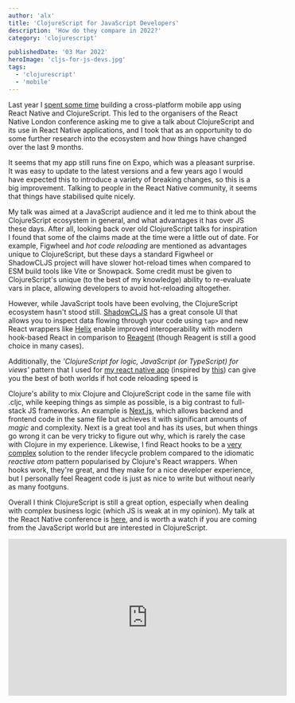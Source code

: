 ```yaml
---
author: 'alx'
title: 'ClojureScript for JavaScript Developers'
description: 'How do they compare in 2022?'
category: 'clojurescript'

publishedDate: '03 Mar 2022'
heroImage: 'cljs-for-js-devs.jpg'
tags:
  - 'clojurescript'
  - 'mobile'
---
```


Last year I [spent some
time](https://www.juxt.pro/blog/clojurescript-native-apps-2021) building
a cross-platform mobile app using React Native and ClojureScript. This
led to the organisers of the React Native London conference asking me to
give a talk about ClojureScript and its use in React Native
applications, and I took that as an opportunity to do some further
research into the ecosystem and how things have changed over the last 9
months.

It seems that my app still runs fine on Expo, which was a pleasant
surprise. It was easy to update to the latest versions and a few years
ago I would have expected this to introduce a variety of breaking
changes, so this is a big improvement. Talking to people in the React
Native community, it seems that things have stabilised quite nicely.

My talk was aimed at a JavaScript audience and it led me to think about
the ClojureScript ecosystem in general, and what advantages it has over
JS these days. After all, looking back over old ClojureScript talks for
inspiration I found that some of the claims made at the time were a
little out of date. For example, Figwheel and _hot code reloading_ are
mentioned as advantages unique to ClojureScript, but these days a
standard Figwheel or ShadowCLJS project will have slower hot-reload
times when compared to ESM build tools like Vite or Snowpack. Some
credit must be given to ClojureScript's unique (to the best of my
knowledge) ability to re-evaluate vars in place, allowing developers to
avoid hot-reloading altogether.

However, while JavaScript tools have been evolving, the ClojureScript
ecosystem hasn't stood still.
[ShadowCLJS](https://github.com/thheller/shadow-cljs) has a great
console UI that allows you to inspect data flowing through your code
using `tap>` and new React wrappers like
[Helix](https://github.com/lilactown/helix) enable improved
interoperability with modern hook-based React in comparison to
[Reagent](https://reagent-project.github.io/) (though Reagent is still a
good choice in many cases).

Additionally, the _'ClojureScript for logic, JavaScript (or TypeScript)
for views'_ pattern that I used for [my react native
app](https://www.juxt.pro/blog/clojurescript-native-apps-2021) (inspired
by
[this](https://vouch.io/developing-mobile-digital-key-applications-with-clojurescript/))
can give you the best of both worlds if hot code reloading speed is

Clojure's ability to mix Clojure and ClojureScript code in the same file
with .cljc, while keeping things as simple as possible, is a big
contrast to full-stack JS frameworks. An example is
[Next.js](https://nextjs.org/), which allows backend and frontend code
in the same file but achieves it with significant amounts of _magic_ and
complexity. Next is a great tool and has its uses, but when things go
wrong it can be very tricky to figure out why, which is rarely the case
with Clojure in my experience. Likewise, I find React hooks to be a
[very
complex](https://labs.factorialhr.com/posts/hooks-considered-harmful)
solution to the render lifecycle problem compared to the idiomatic
_reactive atom_ pattern popularised by Clojure's React wrappers. When
hooks work, they're great, and they make for a nice developer
experience, but I personally feel Reagent code is just as nice to write
but without nearly as many footguns.

Overall I think ClojureScript is still a great option, especially when
dealing with complex business logic (which JS is weak at in my opinion).
My talk at the React Native conference is
[here](https://youtu.be/mNq5RUc0sF4?t=1972), and is worth a watch if you
are coming from the JavaScript world but are interested in
ClojureScript.

<iframe width="560" height="315" src="https://www.youtube.com/embed/mNq5RUc0sF4?start=1972" title="YouTube video player" frameborder="0" allow="accelerometer; autoplay; clipboard-write; encrypted-media; gyroscope; picture-in-picture" allowfullscreen></iframe>
